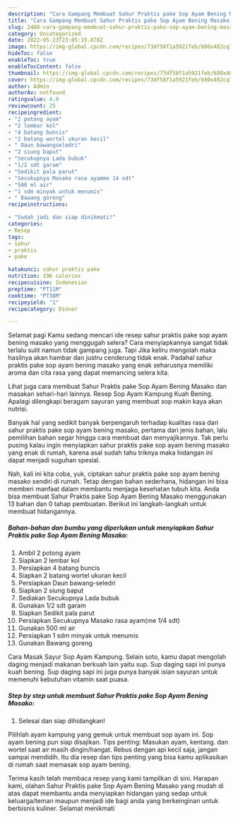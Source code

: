 ```yaml
---
description: "Cara Gampang Membuat Sahur Praktis pake Sop Ayam Bening Masako yang Enak"
title: "Cara Gampang Membuat Sahur Praktis pake Sop Ayam Bening Masako yang Enak"
slug: 2408-cara-gampang-membuat-sahur-praktis-pake-sop-ayam-bening-masako-yang-enak
category: Uncategorized
date: 2022-05-23T23:05:19.878Z
image: https://img-global.cpcdn.com/recipes/73df58f1a5921feb/680x482cq70/sahur-praktis-pake-sop-ayam-bening-masako-foto-resep-utama.jpg
hideToc: false
enableToc: true
enableTocContent: false
thumbnail: https://img-global.cpcdn.com/recipes/73df58f1a5921feb/680x482cq70/sahur-praktis-pake-sop-ayam-bening-masako-foto-resep-utama.jpg
cover: https://img-global.cpcdn.com/recipes/73df58f1a5921feb/680x482cq70/sahur-praktis-pake-sop-ayam-bening-masako-foto-resep-utama.jpg
author: Admin
authorAv: notfound
ratingvalue: 4.9
reviewcount: 25
recipeingredient:
- "2 potong ayam"
- "2 lembar kol"
- "4 batang buncis"
- "2 batang wortel ukuran kecil"
- " Daun bawangseledri"
- "2 siung baput"
- "Secukupnya Lada bubuk"
- "1/2 sdt garam"
- "Sedikit pala parut"
- "Secukupnya Masako rasa ayamme 14 sdt"
- "500 ml air"
- "1 sdm minyak untuk menumis"
- " Bawang goreng"
recipeinstructions:

- "Sudah jadi dan siap dinikmati!"
categories:
- Resep
tags:
- sahur
- praktis
- pake

katakunci: sahur praktis pake 
nutrition: 196 calories
recipecuisine: Indonesian
preptime: "PT11M"
cooktime: "PT38M"
recipeyield: "1"
recipecategory: Dinner

---
```



Selamat pagi Kamu sedang mencari ide resep sahur praktis pake sop ayam bening masako yang menggugah selera? Cara menyiapkannya sangat tidak terlalu sulit namun tidak gampang juga. Tapi Jika keliru mengolah maka hasilnya akan hambar dan justru cenderung tidak enak. Padahal sahur praktis pake sop ayam bening masako yang enak seharusnya memiliki aroma dan cita rasa yang dapat memancing selera kita.


Lihat juga cara membuat Sahur Praktis pake Sop Ayam Bening Masako dan masakan sehari-hari lainnya. Resep Sop Ayam Kampung Kuah Bening. Apalagi dilengkapi beragam sayuran yang membuat sop makin kaya akan nutrisi.

Banyak hal yang sedikit banyak berpengaruh terhadap kualitas rasa dari sahur praktis pake sop ayam bening masako, pertama dari jenis bahan, lalu pemilihan bahan segar hingga cara membuat dan menyajikannya. Tak perlu pusing kalau ingin menyiapkan sahur praktis pake sop ayam bening masako yang enak di rumah, karena asal sudah tahu triknya maka hidangan ini dapat menjadi suguhan spesial.


Nah, kali ini kita coba, yuk, ciptakan sahur praktis pake sop ayam bening masako sendiri di rumah. Tetap dengan bahan sederhana, hidangan ini bisa memberi manfaat dalam membantu menjaga kesehatan tubuh kita. Anda bisa membuat Sahur Praktis pake Sop Ayam Bening Masako menggunakan 13 bahan dan 0 tahap pembuatan. Berikut ini langkah-langkah untuk membuat hidangannya.

<!--inarticleads1-->

##### Bahan-bahan dan bumbu yang diperlukan untuk menyiapkan Sahur Praktis pake Sop Ayam Bening Masako:

1. Ambil 2 potong ayam
1. Siapkan 2 lembar kol
1. Persiapkan 4 batang buncis
1. Siapkan 2 batang wortel ukuran kecil
1. Persiapkan  Daun bawang-seledri
1. Siapkan 2 siung baput
1. Sediakan Secukupnya Lada bubuk
1. Gunakan 1/2 sdt garam
1. Siapkan Sedikit pala parut
1. Persiapkan Secukupnya Masako rasa ayam(me 1/4 sdt)
1. Gunakan 500 ml air
1. Persiapkan 1 sdm minyak untuk menumis
1. Gunakan  Bawang goreng


Cara Masak Sayur Sop Ayam Kampung. Selain soto, kamu dapat mengolah daging menjadi makanan berkuah lain yaitu sup. Sup daging sapi ini punya kuah bening. Sup daging sapi ini juga punya banyak isian sayuran untuk memenuhi kebutuhan vitamin saat puasa. 

<!--inarticleads2-->

##### Step by step untuk membuat Sahur Praktis pake Sop Ayam Bening Masako:


1. Selesai dan siap dihidangkan!

Pilihlah ayam kampung yang gemuk untuk membuat sop ayam ini. Sop ayam bening pun siap disajikan. Tips penting: Masukan ayam, kentang. dan wortel saat air masih dingin/hangat. Rebus dengan api kecil saja, jangan sampai mendidih. Itu dia resep dan tips penting yang bisa kamu aplikasikan di rumah saat memasak sop ayam bening. 

Terima kasih telah membaca resep yang kami tampilkan di sini. Harapan kami, olahan Sahur Praktis pake Sop Ayam Bening Masako yang mudah di atas dapat membantu anda menyiapkan hidangan yang sedap untuk keluarga/teman maupun menjadi ide bagi anda yang berkeinginan untuk berbisnis kuliner. Selamat menikmati
